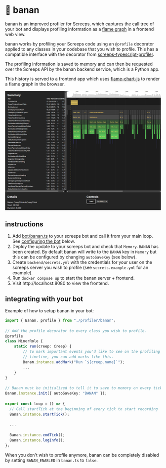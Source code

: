 🍌 banan
=====

banan is an improved profiler for Screeps, which captures the call
tree of your bot and displays profiling information as a
[flame graph](https://www.brendangregg.com/flamegraphs.html)
in a frontend web view.

banan works by profiling your Screeps code using an `@profile` decorator applied
to any classes in your codebase that you wish to profile. This has
a compatible interface with the decorator from
[screeps-typescript-profiler](https://github.com/screepers/screeps-typescript-profiler).

The profiling information is saved to memory and can then be requested
over the Screeps API by the banan backend service, which is a Python app.

This history is served to a frontend app which uses [flame-chart-js](https://github.com/pyatyispyatil/flame-chart-js)
to render a flame graph in the browser.

![banan screenshot](./screenshots/example.png)

instructions
-----

1. Add [bot/banan.ts](./bot/banan.ts) to your screeps bot and call it from your main loop. See [configuring the bot](#integrating-with-your-bot) below.
2. Deploy the update to your screeps bot and check that `Memory.BANAN` has been created. By default banan will write to the `BANAN` key in `Memory` but this can be configured by changing `autoSaveKey` (see below).
3. Create `backend/secrets.yml` with the credentials for your user on the screeps server you wish to profile (see `secrets.example.yml` for an example).
4. Run `docker compose up` to start the banan server + frontend.
5. Visit http://localhost:8080 to view the frontend.


integrating with your bot
---

Example of how to setup banan in your bot:

```typescript
import { Banan, profile } from "./profiler/banan";

// Add the profile decorator to every class you wish to profile.
@profile
class MinerRole {
    static run(creep: Creep) {
        // To mark important events you'd like to see on the profiling
        // timeline, you can add marks like this.
        Banan.instance.addMark("Run `${creep.name}`");
        ...
    }
}

// Banan must be initialized to tell it to save to memory on every tick
Banan.instance.init({ autoSaveKey: "BANAN" });

export const loop = () => {
  // Call startTick at the beginning of every tick to start recording
  Banan.instance.startTick();

  ...

  Banan.instance.endTick();
  Banan.instance.logInfo();
};
```

When you don't wish to profile anymore, banan can be completely disabled by
setting `BANAN_ENABLED` in `banan.ts` to `false`.
